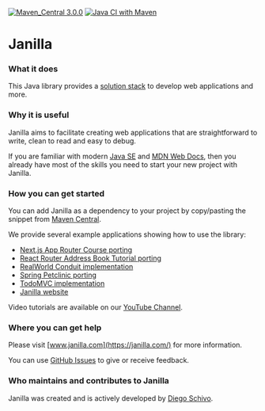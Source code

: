 [![Maven_Central 3.0.0](https://img.shields.io/badge/Maven_Central-3.0.0-blue)](https://central.sonatype.com/artifact/com.janilla/janilla)
[![Java CI with Maven](https://github.com/diego-schivo/janilla/actions/workflows/maven.yml/badge.svg)](https://github.com/diego-schivo/janilla/actions/workflows/maven.yml)

# Janilla

### What it does

This Java library provides a [solution stack](https://en.wikipedia.org/wiki/Solution_stack) to develop web applications and more.

### Why it is useful

Janilla aims to facilitate creating web applications that are straightforward to write, clean to read and easy to debug.
 
If you are familiar with modern [Java SE](https://docs.oracle.com/en/java/javase/23/index.html) and [MDN Web Docs](https://developer.mozilla.org/), then you already have most of the skills you need to start your new project with Janilla.

### How you can get started

You can add Janilla as a dependency to your project by copy/pasting the snippet from [Maven Central](https://central.sonatype.com/artifact/com.janilla/janilla).

We provide several example applications showing how to use the library: 

- [Next.js App Router Course porting](https://github.com/diego-schivo/janilla-acmedashboard)
- [React Router Address Book Tutorial porting](https://github.com/diego-schivo/janilla-address-book)
- [RealWorld Conduit implementation](https://github.com/diego-schivo/janilla-conduit)
- [Spring Petclinic porting](https://github.com/diego-schivo/janilla-petclinic)
- [TodoMVC implementation](https://github.com/diego-schivo/janilla-todomvc)
- [Janilla website](https://github.com/diego-schivo/janilla-website)

<!-- [Next.js Commerce (partial) porting](https://github.com/diego-schivo/janilla-acmestore) -->
<!-- [Microsoft eShopOnWeb porting](https://github.com/diego-schivo/janilla-eshopweb) -->
<!-- [Strapi FoodAdvisor (partial) porting](https://github.com/diego-schivo/janilla-foodadvisor) -->
<!-- [Medusa MyStore (partial) porting](https://github.com/diego-schivo/janilla-mystore) -->
<!-- [Adyen Payment Examples (partial) porting](https://github.com/diego-schivo/janilla-payment) -->
<!-- [htmx Examples porting](https://github.com/diego-schivo/janilla-uxpatterns) -->

Video tutorials are available on our [YouTube Channel](https://www.youtube.com/@janilla).

### Where you can get help

Please visit [www.janilla.com](https://janilla.com/) for more information.

You can use [GitHub Issues](https://github.com/diego-schivo/janilla/issues) to give or receive feedback.

### Who maintains and contributes to Janilla

Janilla was created and is actively developed by [Diego Schivo](https://github.com/diego-schivo).
